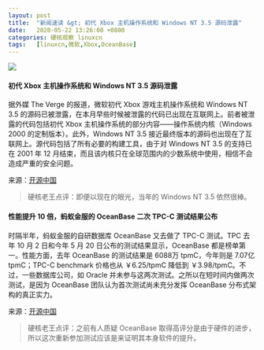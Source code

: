 ```yaml
---
layout: post
title:	"新闻速读 &gt; 初代 Xbox 主机操作系统和 Windows NT 3.5 源码泄露"
date:	2020-05-22 13:26:00 +0800 
categories:	硬核观察 linuxcn 
tags:	[linuxcn,微软,Xbox,OceanBase]
---
```



![](/Asserts/Images//attachment/album/202005/22/132619ail3kwynd33id8un.jpg)


#### 初代 Xbox 主机操作系统和 Windows NT 3.5 源码泄露


据外媒 The Verge 的报道，微软初代 Xbox 游戏主机操作系统和 Windows NT 3.5 的源码已被泄露，在本月早些时候被泄露的代码已出现在互联网上。前者被泄露的代码包括初代 Xbox 主机操作系统的部分内容——操作系统内核（Windows 2000 的定制版本）。此外，Windows NT 3.5 接近最终版本的源码也出现在了互联网上。源代码包括了所有必要的构建工具，由于对 Windows NT 3.5 的支持已在 2001 年 12 月结束，而且该内核只在全球范围内的少数系统中使用，相信不会造成严重的安全问题。


来源：[开源中国](https://www.oschina.net/news/115858/xbox-source-code-leak-original-console-windows-3-5)



> 
> 硬核老王点评：即便以现在的眼光，当年的 Windows NT 3.5 依然很棒。
> 
> 
> 


#### 性能提升 10 倍，蚂蚁金服的 OceanBase 二次 TPC-C 测试结果公布


时隔半年，蚂蚁金服的自研数据库 OceanBase 又去做了 TPC-C 测试。TPC 去年 10 月 2 日和今年 5 月 20 日公布的测试结果显示，OceanBase 都是榜单第一。性能方面，去年 OceanBase 的测试结果是 6088万 tpmC，今年则是 7.07亿 tpmC；TPC-C benchmark 价格也从 ￥6.25/tpmC 降低到 ￥3.98/tpmC。不过，一些数据库公司，如 Oracle 并未参与这两次测试。之所以在短时间内做两次测试，是因为 OceanBase 团队认为首次测试尚未充分发挥 OceanBase 分布式架构的真正实力。


来源：[开源中国](https://www.oschina.net/news/115846/oceanbase-second-tpcc-news)



> 
> 硬核老王点评：之前有人质疑 OceanBase 取得高评分是由于硬件的进步，所以这次重新参加测试应该是来证明其本身软件的提升。
> 
> 
>
